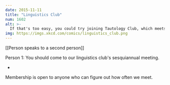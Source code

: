 ```yaml
---
date: 2015-11-11
title: "Linguistics Club"
num: 1602
alt: >-
  If that's too easy, you could try joining Tautology Club, which meets on the date of the Tautology Club meeting.
img: https://imgs.xkcd.com/comics/linguistics_club.png
---
```

[[Person speaks to a second person]]

Person 1: You should come to our linguistics club's sesquiannual meeting.

-

Membership is open to anyone who can figure out how often we meet.

